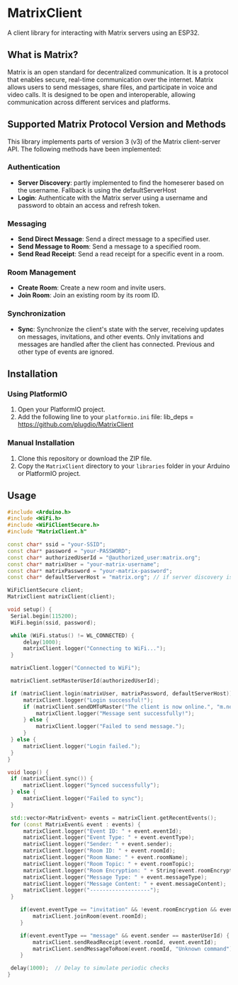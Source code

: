 # MatrixClient

A client library for interacting with Matrix servers using an ESP32.

## What is Matrix?

Matrix is an open standard for decentralized communication. It is a protocol that enables secure, real-time communication over the internet. Matrix allows users to send messages, share files, and participate in voice and video calls. It is designed to be open and interoperable, allowing communication across different services and platforms.

## Supported Matrix Protocol Version and Methods

This library implements parts of version 3 (v3) of the Matrix client-server API. The following methods have been implemented:

### Authentication

- **Server Discovery**: partly implemented to find the homeserer based on the username. Fallback is using the defaultServerHost
- **Login**: Authenticate with the Matrix server using a username and password to obtain an access and refresh token.

### Messaging

- **Send Direct Message**: Send a direct message to a specified user.
- **Send Message to Room**: Send a message to a specified room.
- **Send Read Receipt**: Send a read receipt for a specific event in a room.

### Room Management

- **Create Room**: Create a new room and invite users.
- **Join Room**: Join an existing room by its room ID.

### Synchronization

- **Sync**: Synchronize the client's state with the server, receiving updates on messages, invitations, and other events. Only invitations and messages are handled after the client has connected. Previous and other type of events are ignored.

## Installation

### Using PlatformIO

1. Open your PlatformIO project.
2. Add the following line to your `platformio.ini` file: lib_deps = https://github.com/plugdio/MatrixClient


### Manual Installation

1. Clone this repository or download the ZIP file.
2. Copy the `MatrixClient` directory to your `libraries` folder in your Arduino or PlatformIO project.

## Usage

```cpp
#include <Arduino.h>
#include <WiFi.h>
#include <WiFiClientSecure.h>
#include "MatrixClient.h"

const char* ssid = "your-SSID";
const char* password = "your-PASSWORD";
const char* authorizedUserId = "@authorized_user:matrix.org";
const char* matrixUser = "your-matrix-username";
const char* matrixPassword = "your-matrix-password";
const char* defaultServerHost = "matrix.org"; // if server discovery is not working

WiFiClientSecure client;
MatrixClient matrixClient(client);

void setup() {
 Serial.begin(115200);
 WiFi.begin(ssid, password);

 while (WiFi.status() != WL_CONNECTED) {
     delay(1000);
     matrixClient.logger("Connecting to WiFi...");
 }

 matrixClient.logger("Connected to WiFi");

 matrixClient.setMasterUserId(authorizedUserId);

 if (matrixClient.login(matrixUser, matrixPassword, defaultServerHost)) {
     matrixClient.logger("Login successful!");
     if (matrixClient.sendDMToMaster("The client is now online.", "m.notice")) {
         matrixClient.logger("Message sent successfully!");
     } else {
         matrixClient.logger("Failed to send message.");
     }
 } else {
     matrixClient.logger("Login failed.");
 }
}

void loop() {
 if (matrixClient.sync()) {
     matrixClient.logger("Synced successfully");
 } else {
     matrixClient.logger("Failed to sync");
 }

 std::vector<MatrixEvent> events = matrixClient.getRecentEvents();
 for (const MatrixEvent& event : events) {
     matrixClient.logger("Event ID: " + event.eventId);
     matrixClient.logger("Event Type: " + event.eventType);
     matrixClient.logger("Sender: " + event.sender);
     matrixClient.logger("Room ID: " + event.roomId);
     matrixClient.logger("Room Name: " + event.roomName);
     matrixClient.logger("Room Topic: " + event.roomTopic);
     matrixClient.logger("Room Encryption: " + String(event.roomEncryption));
     matrixClient.logger("Message Type: " + event.messageType);
     matrixClient.logger("Message Content: " + event.messageContent);
     matrixClient.logger("-------------------");
 }

    if(event.eventType == "invitation" && !event.roomEncryption && event.sender == masterUserId) {
        matrixClient.joinRoom(event.roomId);
    }

    if(event.eventType == "message" && event.sender == masterUserId) {
        matrixClient.sendReadReceipt(event.roomId, event.eventId);
        matrixClient.sendMessageToRoom(event.roomId, "Unknown command");
    }

 delay(1000);  // Delay to simulate periodic checks
}

